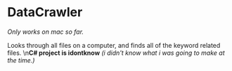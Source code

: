 # DataCrawler
*Only works on mac so far.*

Looks through all files on a computer, and finds all of the keyword related files. 
\n**C# project is idontknow** *(i didn't know what i was going to make at the time.)*
